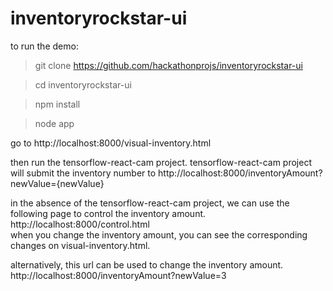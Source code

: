 # inventoryrockstar-ui

to run the demo: 
> git clone https://github.com/hackathonprojs/inventoryrockstar-ui

> cd inventoryrockstar-ui

> npm install

> node app


go to 
http://localhost:8000/visual-inventory.html

then run the tensorflow-react-cam project.  tensorflow-react-cam project will submit the inventory number to http://localhost:8000/inventoryAmount?newValue={newValue}



in the absence of the tensorflow-react-cam project, we can use the following page to control the inventory amount.
http://localhost:8000/control.html  
when you change the inventory amount, you can see the corresponding changes on visual-inventory.html.


alternatively, this url can be used to change the inventory amount.
http://localhost:8000/inventoryAmount?newValue=3
